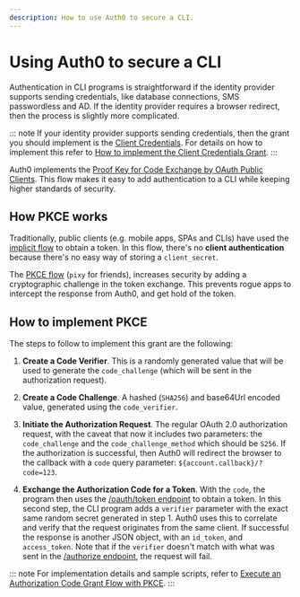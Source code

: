 ```yaml
---
description: How to use Auth0 to secure a CLI.
---
```


# Using Auth0 to secure a CLI

Authentication in CLI programs is straightforward if the identity provider supports sending credentials, like database connections, SMS passwordless and AD. If the identity provider requires a browser redirect, then the process is slightly more complicated.

::: note
   If your identity provider supports sending credentials, then the grant you should implement is the [Client Credentials](/api-auth/grant/client-credentials). For details on how to implement this refer to [How to implement the Client Credentials Grant](/api-auth/tutorials/client-credentials).
:::

Auth0 implements the [Proof Key for Code Exchange by OAuth Public Clients](https://tools.ietf.org/html/rfc7636). This flow makes it easy to add authentication to a CLI while keeping higher standards of security.

## How PKCE works

Traditionally, public clients (e.g. mobile apps, SPAs and CLIs) have used the [implicit flow](/api-auth/grant/implicit) to obtain a token. In this flow, there's no __client authentication__ because there's no easy way of storing a `client_secret`.

The [PKCE flow](/api-auth/grant/authorization-code-pkce) (`pixy` for friends), increases security by adding a cryptographic challenge in the token exchange. This prevents rogue apps to intercept the response from Auth0, and get hold of the token.

## How to implement PKCE

The steps to follow to implement this grant are the following:

1. __Create a Code Verifier__. This is a randomly generated value that will be used to generate the `code_challenge` (which will be sent in the authorization request).

1. __Create a Code Challenge__. A hashed (`SHA256`) and base64Url encoded value, generated using the `code_verifier`. 

1. __Initiate the Authorization Request__. The regular OAuth 2.0 authorization request, with the caveat that now it includes two parameters: the `code_challenge` and the `code_challenge_method` which should be `S256`. If the authorization is successful, then Auth0 will redirect the browser to the callback with a `code` query parameter: `${account.callback}/?code=123`.

1. __Exchange the Authorization Code for a Token__. With the `code`, the program then uses the [/oauth/token endpoint](/api/authentication#authorization-code-pkce-) to obtain a token. In this second step, the CLI program adds a `verifier` parameter with the exact same random secret generated in step 1. Auth0 uses this to correlate and verify that the request originates from the same client. If successful the response is another JSON object, with an `id_token`, and `access_token`. Note that if the `verifier` doesn't match with what was sent in the [/authorize endpoint](/api/authentication#authorization-code-grant-pkce-), the request will fail.

::: note
   For implementation details and sample scripts, refer to [Execute an Authorization Code Grant Flow with PKCE](/api-auth/tutorials/authorization-code-grant-pkce).
:::
